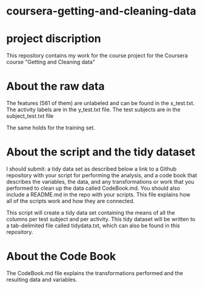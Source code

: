 coursera-getting-and-cleaning-data
==================================
# project discription

This repository contains my work for the course project for the Coursera course "Getting and Cleaning data"

# About the raw data

The features (561 of them) are unlabeled and can be found in the x_test.txt. The activity labels are in the y_test.txt file. The test subjects are in the subject_test.txt file

The same holds for the training set.

# About the script and the tidy dataset

I should submit:
a tidy data set as described below
a link to a Github repository with your script for performing the analysis, and
a code book that describes the variables, the data, and any transformations or work that you performed to clean up the data called CodeBook.md. You should also include a README.md in the repo with your scripts. This file explains how all of the scripts work and how they are connected.

This  script will create a tidy data set containing the means of all the columns per test subject and per activity. This tidy dataset will be written to a tab-delimited file called tidydata.txt, which can also be found in this repository.

# About the Code Book

The CodeBook.md file explains the transformations performed and the resulting data and variables.
